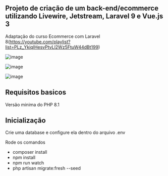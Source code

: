 ## Projeto de criação de um back-end/ecommerce utilizando Livewire, Jetstream, Laravel 9 e Vue.js 3
Adaptação do curso Ecommerce com Laravel 8(https://youtube.com/playlist?list=PLz_YkiqIHesvPtvLl2Wz5FtuW44dBt199)

![image](https://user-images.githubusercontent.com/75325265/173957788-510b93d3-d564-4396-9fc8-c7150b43c841.png)

![image](https://user-images.githubusercontent.com/75325265/173957832-eba994f1-a9b2-40b0-9698-501e3b2ae801.png)

![image](https://user-images.githubusercontent.com/75325265/173165557-8f03b2cc-8aa0-4b76-9ef3-ed902c361015.png)




## Requisitos basicos
Versão minima do PHP 8.1

## Inicialização
Crie uma database e configure ela dentro do arquivo .env

Rode os comandos 
 - composer install
 - npm install
 - npm run watch
 - php artisan migrate:fresh --seed
